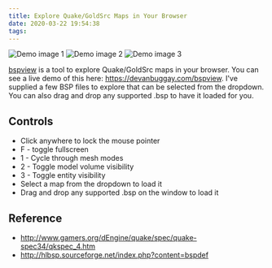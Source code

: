```yaml
---
title: Explore Quake/GoldSrc Maps in Your Browser
date: 2020-03-22 19:54:38
tags:
---
```


![Demo image 1](https://raw.githubusercontent.com/sbuggay/bspview/master/demo/demo0.png)
![Demo image 2](https://raw.githubusercontent.com/sbuggay/bspview/master/demo/demo1.png)
![Demo image 3](https://raw.githubusercontent.com/sbuggay/bspview/master/demo/demo2.png)

[bspview](https://github.com/sbuggay/bspview) is a tool to explore Quake/GoldSrc maps in your browser. 
You can see a live demo of this here: https://devanbuggay.com/bspview. I've supplied a few BSP files to explore that can be selected from the dropdown. You can also drag and drop any supported .bsp to have it loaded for you.

## Controls

- Click anywhere to lock the mouse pointer
- F - toggle fullscreen
- 1 - Cycle through mesh modes
- 2 - Toggle model volume visibility
- 3 - Toggle entity visibility
- Select a map from the dropdown to load it
- Drag and drop any supported .bsp on the window to load it

## Reference

- http://www.gamers.org/dEngine/quake/spec/quake-spec34/qkspec_4.htm
- http://hlbsp.sourceforge.net/index.php?content=bspdef